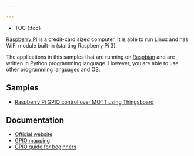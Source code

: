 ```yaml
---

---
```


* TOC
{:toc}

[Raspberry Pi](https://en.wikipedia.org/wiki/Raspberry_Pi) is a credit-card sized computer. It is able to run Linux and has WiFi module built-in (starting Raspberry Pi 3).

The applications in this samples that are running on [Raspbian](https://www.raspberrypi.org/downloads/raspbian/) and are written in Python programming language. 
However, you are able to use other programming languages and OS.

## Samples

 - [Raspberry Pi GPIO control over MQTT using Thingsboard](/docs/samples/raspberry/gpio/)

## Documentation

 - [Official website](https://www.raspberrypi.org)
 - [GPIO mapping](https://en.wikipedia.org/wiki/Raspberry_Pi#General_purpose_input-output_.28GPIO.29_connector)
 - [GPIO guide for beginners](https://www.raspberrypi.org/documentation/usage/gpio/)
